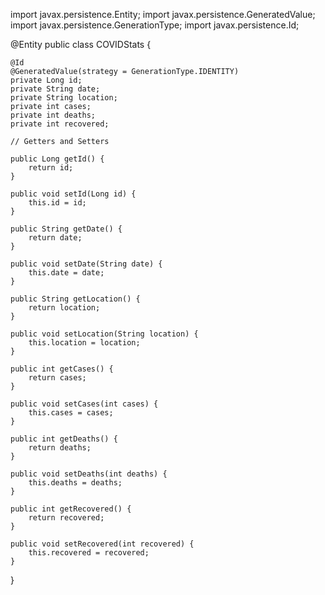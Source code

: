 import javax.persistence.Entity;
import javax.persistence.GeneratedValue;
import javax.persistence.GenerationType;
import javax.persistence.Id;

@Entity
public class COVIDStats {
    
    @Id
    @GeneratedValue(strategy = GenerationType.IDENTITY)
    private Long id;
    private String date;
    private String location;
    private int cases;
    private int deaths;
    private int recovered;

    // Getters and Setters

    public Long getId() {
        return id;
    }

    public void setId(Long id) {
        this.id = id;
    }

    public String getDate() {
        return date;
    }

    public void setDate(String date) {
        this.date = date;
    }

    public String getLocation() {
        return location;
    }

    public void setLocation(String location) {
        this.location = location;
    }

    public int getCases() {
        return cases;
    }

    public void setCases(int cases) {
        this.cases = cases;
    }

    public int getDeaths() {
        return deaths;
    }

    public void setDeaths(int deaths) {
        this.deaths = deaths;
    }

    public int getRecovered() {
        return recovered;
    }

    public void setRecovered(int recovered) {
        this.recovered = recovered;
    }
}

